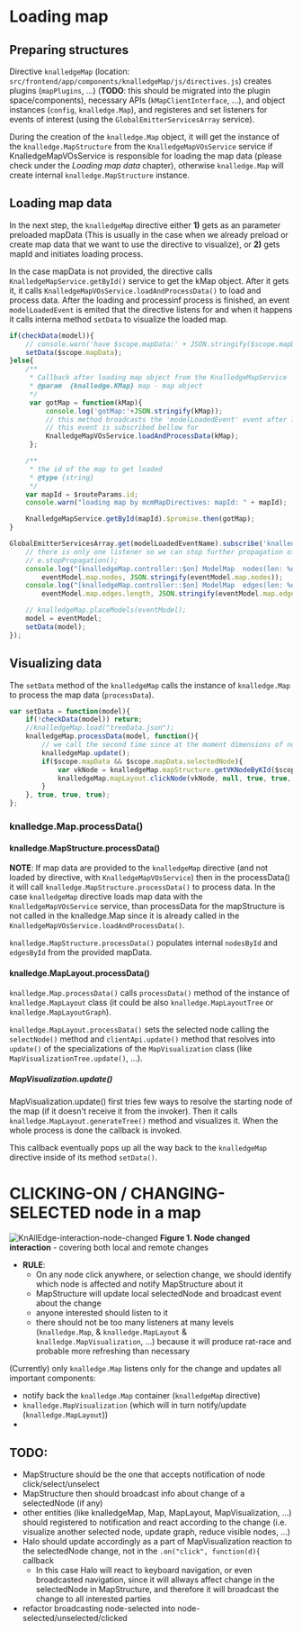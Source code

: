 # Loading map

## Preparing structures

Directive `knalledgeMap` (location: `src/frontend/app/components/knalledgeMap/js/directives.js`) creates plugins (`mapPlugins`, ...) (**TODO**: this should be migrated into the plugin space/components), necessary APIs (`kMapClientInterface`, ...), and object instances (`config`, `knalledge.Map`), and registeres and set listeners for events of interest (using the `GlobalEmitterServicesArray` service).

During the creation of the `knalledge.Map` object, it will get the instance of the `knalledge.MapStructure` from the `KnalledgeMapVOsService` service if KnalledgeMapVOsService is responsible for loading the map data (please check under the *Loading map data* chapter), otherwise `knalledge.Map` will create internal `knalledge.MapStructure` instance.

## Loading map data
In the next step, the `knalledgeMap` directive either **1)** gets as an parameter preloaded mapData (This is usually in the case when we already preload or create map data that we want to use the directive to visualize), or **2)** gets mapId and initiates loading process.

In the case mapData is not provided, the directive calls `KnalledgeMapService.getById()` service to get the kMap object. After it gets it, it calls `KnalledgeMapVOsService.loadAndProcessData()` to load and process data. After the loading and processinf process is finished, an event `modelLoadedEvent` is emited that the directive listens for and when it happens it calls interna method `setData` to visualize the loaded map.

```js
if(checkData(model)){
    // console.warn('have $scope.mapData:' + JSON.stringify($scope.mapData));
    setData($scope.mapData);
}else{
    /**
     * Callback after loading map object from the KnalledgeMapService
     * @param  {knalledge.KMap} map - map object
     */
     var gotMap = function(kMap){
         console.log('gotMap:'+JSON.stringify(kMap));
         // this method broadcasts the 'modelLoadedEvent' event after loading and processing kMap
         // this event is subscribed bellow for
         KnalledgeMapVOsService.loadAndProcessData(kMap);
     };

    /**
     * the id of the map to get loaded
     * @type {string}
     */
    var mapId = $routeParams.id;
    console.warn("loading map by mcmMapDirectives: mapId: " + mapId);

    KnalledgeMapService.getById(mapId).$promise.then(gotMap);
}

GlobalEmitterServicesArray.get(modelLoadedEventName).subscribe('knalledgeMap', function(eventModel) {
    // there is only one listener so we can stop further propagation of the event
    // e.stopPropagation();
    console.log("[knalledgeMap.controller::$on] ModelMap  nodes(len: %d): %s",
        eventModel.map.nodes, JSON.stringify(eventModel.map.nodes));
    console.log("[knalledgeMap.controller::$on] ModelMap  edges(len: %d): %s",
        eventModel.map.edges.length, JSON.stringify(eventModel.map.edges));

    // knalledgeMap.placeModels(eventModel);
    model = eventModel;
    setData(model);
});
```

## Visualizing data

The `setData` method of the `knalledgeMap` calls the instance of `knalledge.Map` to process the map data (`processData`).

```js
var setData = function(model){
    if(!checkData(model)) return;
    //knalledgeMap.load("treeData.json");
    knalledgeMap.processData(model, function(){
        // we call the second time since at the moment dimensions of nodes (images, ...) are not known at the first update
        knalledgeMap.update();
        if($scope.mapData && $scope.mapData.selectedNode){
            var vkNode = knalledgeMap.mapStructure.getVKNodeByKId($scope.mapData.selectedNode._id);
            knalledgeMap.mapLayout.clickNode(vkNode, null, true, true, true);
        }
    }, true, true, true);
};
```

### knalledge.Map.processData()

#### knalledge.MapStructure.processData()

**NOTE**: If map data are provided to the `knalledgeMap` directive (and not loaded by directive, with `KnalledgeMapVOsService`) then in the processData() it will call `knalledge.MapStructure.processData()` to process data. In the case `knalledgeMap` directive loads map data with the `KnalledgeMapVOsService` service, than processData for the mapStructure is not called in the knalledge.Map since it is already called in the `KnalledgeMapVOsService.loadAndProcessData()`.

`knalledge.MapStructure.processData()` populates internal `nodesById` and `edgesById` from the provided mapData.

#### knalledge.MapLayout.processData()

`knalledge.Map.processData()` calls `processData()` method of the instance of `knalledge.MapLayout` class (it could be also `knalledge.MapLayoutTree` or `knalledge.MapLayoutGraph`).

`knalledge.MapLayout.processData()` sets the selected node calling the `selectNode()` method and `clientApi.update()` method that resolves into `update()` of the specializations of the `MapVisualization` class (like `MapVisualizationTree.update()`, ...).

##### MapVisualization.update()

MapVisualization.update() first tries few ways to resolve the starting node of the map (if it doesn't receive it from the invoker). Then it calls `knalledge.MapLayout.generateTree()` method and visualizes it. When the whole process is done the callback is invoked.

This callback eventually pops up all the way back to the `knalledgeMap` directive inside of its method `setData()`.

# CLICKING-ON / CHANGING-SELECTED node in a map

![KnAllEdge-interaction-node-changed](documents/diagrams/KnAllEdge-interaction-node-changed.png)
**Figure 1. Node changed interaction** - covering both local and remote changes

+ **RULE**:
    + On any node click anywhere, or selection change, we should identify which node is affected and notify MapStructure about it
    + MapStructure will update local selectedNode and broadcast event about the change
    + anyone interested should listen to it
    + there should not be too many listeners at many levels (`knalledge.Map`, &amp; `knalledge.MapLayout` &amp; `knalledge.MapVisualization`, ...) because it will produce rat-race and probable more refreshing than necessary

(Currently) only `knalledge.Map` listens only for the change and updates all important components:
+ notify back the `knalledge.Map` container (`knalledgeMap` directive)
+ `knalledge.MapVisualization` (which will in turn notify/update (`knalledge.MapLayout`))
+

## TODO:

+ MapStructure should be the one that accepts notification of node click/select/unselect
+ MapStructure then should broadcast info about change of a selectedNode (if any)
+ other entities (like knalledgeMap, Map, MapLayout, MapVisualization, ...) should registered to notification and react according to the change (i.e. visualize another selected node, update graph, reduce visible nodes, ...)
+ Halo should update accordingly as a part of MapVisualization reaction to the selectedNode change, not in the `.on("click", function(d){` callback
    + In this case Halo will react to keyboard navigation, or even broadcasted navigation, since it will allways affect change in the selectedNode in MapStructure, and therefore it will broadcast the change to all interested parties
+ refactor broadcasting node-selected into node-selected/unselected/clicked
